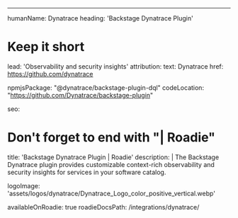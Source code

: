 ---
humanName: Dynatrace
heading: 'Backstage Dynatrace Plugin'
# Keep it short
lead: 'Observability and security insights'
attribution:
  text: Dynatrace
  href: https://github.com/dynatrace

npmjsPackage: "@dynatrace/backstage-plugin-dql"
codeLocation: "https://github.com/Dynatrace/backstage-plugin"

seo:
  # Don't forget to end with "| Roadie"
  title: 'Backstage Dynatrace Plugin | Roadie'
  description: |
    The Backstage Dynatrace plugin provides customizable context-rich observability and security insights for services in your software catalog.

logoImage: 'assets/logos/dynatrace/Dynatrace_Logo_color_positive_vertical.webp'

availableOnRoadie: true
roadieDocsPath: /integrations/dynatrace/
